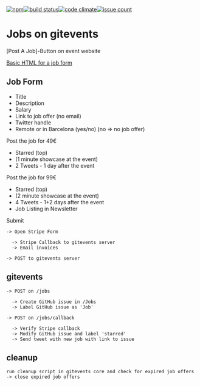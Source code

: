 [![npm](https://img.shields.io/npm/v/gitevents-jobs.svg)](https://www.npmjs.com/package/gitevents-jobs)[![build status](https://travis-ci.org/gitevents/gitevents-jobs.svg)](https://travis-ci.org/gitevents/gitevents-jobs)[![code climate](https://codeclimate.com/github/gitevents/gitevents-jobs/badges/gpa.svg)](https://codeclimate.com/github/gitevents/gitevents-jobs)[![issue count](https://codeclimate.com/github/gitevents/gitevents-jobs/badges/issue_count.svg)](https://codeclimate.com/github/gitevents/gitevents-jobs)

# Jobs on gitevents

[Post A Job]-Button on event website

[Basic HTML for a job form](https://github.com/gitevents/gitevents-jobs/blob/master/html/jobs.html)

## Job Form
- Title
- Description
- Salary
- Link to job offer (no email)
- Twitter handle
- Remote or in Barcelona (yes/no) (no => no job offer)


Post the job for 49€
- Starred (top)
- (1 minute showcase at the event)
- 2 Tweets - 1 day after the event


Post the job for 99€
- Starred (top)
- (2 minute showcase at the event)
- 4 Tweets - 1+2 days after the event
- Job Listing in Newsletter


Submit

    -> Open Stripe Form

      -> Stripe Callback to gitevents server
      -> Email invoices

    -> POST to gitevents server


## gitevents

    -> POST on /jobs

      -> Create GitHub issue in /Jobs
      -> Label GitHub issue as 'Job'

    -> POST on /jobs/callback

      -> Verify Stripe callback
      -> Modify GitHub issue and label 'starred'
      -> Send tweet with new job with link to issue

## cleanup

    run cleanup script in gitevents core and check for expired job offers
    -> close expired job offers
